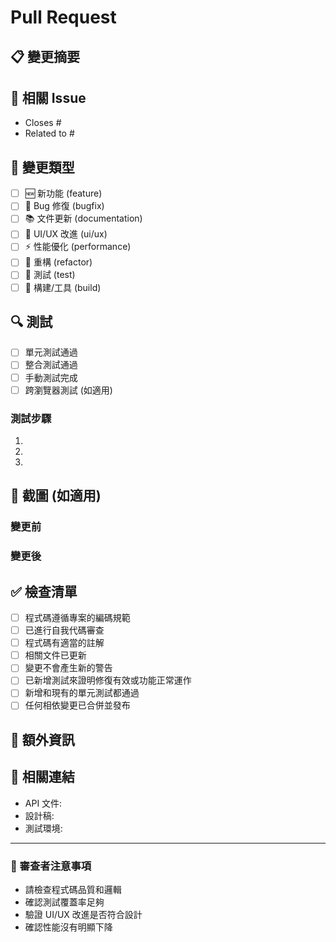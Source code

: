 # Pull Request

## 📋 變更摘要
<!-- 簡要描述這個 PR 的主要變更內容 -->

## 🎯 相關 Issue
<!-- 使用 "Closes #123" 來自動關閉相關 Issue -->
- Closes #
- Related to #

## 🧪 變更類型
<!-- 請勾選適用的選項 -->
- [ ] 🆕 新功能 (feature)
- [ ] 🐛 Bug 修復 (bugfix)
- [ ] 📚 文件更新 (documentation)
- [ ] 🎨 UI/UX 改進 (ui/ux)
- [ ] ⚡ 性能優化 (performance)
- [ ] 🔧 重構 (refactor)
- [ ] 🧪 測試 (test)
- [ ] 🔨 構建/工具 (build)

## 🔍 測試
<!-- 請說明如何測試這些變更 -->
- [ ] 單元測試通過
- [ ] 整合測試通過
- [ ] 手動測試完成
- [ ] 跨瀏覽器測試 (如適用)

### 測試步驟

1.
2.
3.

## 📸 截圖 (如適用)
<!-- 如果是 UI 變更，請提供前後對比截圖 -->

### 變更前
<!-- 截圖或描述 -->

### 變更後
<!-- 截圖或描述 -->

## ✅ 檢查清單

- [ ] 程式碼遵循專案的編碼規範
- [ ] 已進行自我代碼審查
- [ ] 程式碼有適當的註解
- [ ] 相關文件已更新
- [ ] 變更不會產生新的警告
- [ ] 已新增測試來證明修復有效或功能正常運作
- [ ] 新增和現有的單元測試都通過
- [ ] 任何相依變更已合併並發布

## 📝 額外資訊
<!-- 任何其他需要審查者知道的資訊 -->

## 🔗 相關連結

- API 文件:
- 設計稿:
- 測試環境:

---

### 👥 審查者注意事項

- 請檢查程式碼品質和邏輯
- 確認測試覆蓋率足夠
- 驗證 UI/UX 改進是否符合設計
- 確認性能沒有明顯下降
